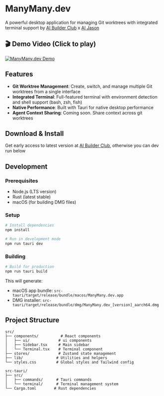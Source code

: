 # ManyMany.dev
A powerful desktop application for managing Git worktrees with integrated terminal support by [AI Builder Club](https://www.aibuilderclub.com/) x [AI Jason](https://x.com/jasonzhou1993)


## 🎬 Demo Video (Click to play)
[![ManyMany.dev Demo](https://ymhkwmpktydkksimfqxq.supabase.co/storage/v1/object/public/chat-attachments/manymanyplay.jpg)](https://www.youtube.com/watch?v=ieqhrrud-Xo&ab_channel=AIJason)


## Features

- **Git Worktree Management**: Create, switch, and manage multiple Git worktrees from a single interface
- **Integrated Terminal**: Full-featured terminal with environment detection and shell support (bash, zsh, fish)
- **Native Performance**: Built with Tauri for native desktop performance
- **Agent Context Sharing**: Coming soon. Share context across git worktrees

## Download & Install
Get early access to latest version at [AI Builder Club](https://www.aibuilderclub.com/), otherwise you can dev run below

## Development

### Prerequisites

- Node.js (LTS version)
- Rust (latest stable)
- macOS (for building DMG files)

### Setup

```bash
# Install dependencies
npm install

# Run in development mode
npm run tauri dev
```

### Building

```bash
# Build for production
npm run tauri build
```

This will generate:
- macOS app bundle: `src-tauri/target/release/bundle/macos/ManyMany.dev.app`
- DMG installer: `src-tauri/target/release/bundle/dmg/ManyMany.dev_[version]_aarch64.dmg`

## Project Structure

```
src/
├── components/          # React components
│   ├── ui/             # ui components
│   ├── Sidebar.tsx     # Main sidebar
│   └── Terminal.tsx    # Terminal component
├── stores/             # Zustand state management
├── lib/               # Utilities and helpers
└── styles.css         # Global styles and Tailwind config

src-tauri/
├── src/
│   ├── commands/      # Tauri commands
│   └── terminal/      # Terminal management system
└── Cargo.toml        # Rust dependencies
```

